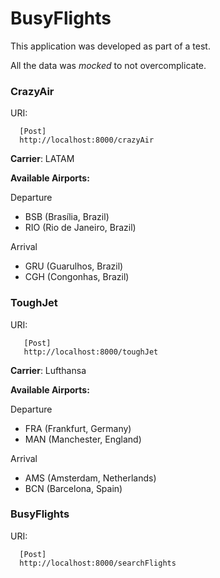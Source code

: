 # BusyFlights

This application was developed as part of a test.

All the data was _mocked_ to not overcomplicate.

### CrazyAir

URI:

      [Post]
      http://localhost:8000/crazyAir

__Carrier__: LATAM

__Available Airports:__

Departure
 - BSB (Brasília, Brazil)
 - RIO (Rio de Janeiro, Brazil)

Arrival
 - GRU (Guarulhos, Brazil)
 - CGH (Congonhas, Brazil)


### ToughJet

 URI:

       [Post]
       http://localhost:8000/toughJet

__Carrier__: Lufthansa

__Available Airports:__

 Departure
  - FRA (Frankfurt, Germany)
  - MAN (Manchester, England)

 Arrival
  - AMS (Amsterdam, Netherlands)
  - BCN (Barcelona, Spain)

### BusyFlights

URI:

      [Post]
      http://localhost:8000/searchFlights
